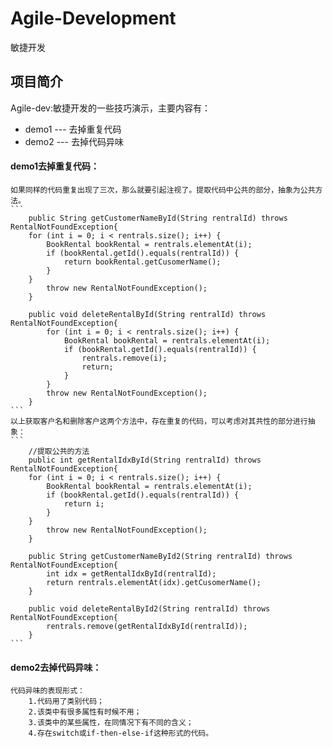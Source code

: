 # Agile-Development

敏捷开发

## 项目简介
Agile-dev:敏捷开发的一些技巧演示，主要内容有：
- demo1	---	去掉重复代码
- demo2	---	去掉代码异味

#### demo1去掉重复代码：
	如果同样的代码重复出现了三次，那么就要引起注视了。提取代码中公共的部分，抽象为公共方法。
	```
		public String getCustomerNameById(String rentralId) throws RentalNotFoundException{
		for (int i = 0; i < rentrals.size(); i++) {
			BookRental bookRental = rentrals.elementAt(i);
			if (bookRental.getId().equals(rentralId)) {
				return bookRental.getCusomerName();
			}
		}
			throw new RentalNotFoundException();
		}
		
		public void deleteRentalById(String rentralId) throws RentalNotFoundException{
			for (int i = 0; i < rentrals.size(); i++) {
				BookRental bookRental = rentrals.elementAt(i);
				if (bookRental.getId().equals(rentralId)) {
					rentrals.remove(i);
					return;
				}
			}
			throw new RentalNotFoundException();
		}
	```	
	以上获取客户名和删除客户这两个方法中，存在重复的代码，可以考虑对其共性的部分进行抽象：
	```
		//提取公共的方法
		public int getRentalIdxById(String rentralId) throws RentalNotFoundException{
		for (int i = 0; i < rentrals.size(); i++) {
			BookRental bookRental = rentrals.elementAt(i);
			if (bookRental.getId().equals(rentralId)) {
				return i;
			}
		}
			throw new RentalNotFoundException();
		}
		
		public String getCustomerNameById2(String rentralId) throws RentalNotFoundException{
			int idx = getRentalIdxById(rentralId);
			return rentrals.elementAt(idx).getCusomerName();
		}
		
		public void deleteRentalById2(String rentralId) throws RentalNotFoundException{
			rentrals.remove(getRentalIdxById(rentralId));
		}		
	```	
#### demo2去掉代码异味：
	代码异味的表现形式：
		1.代码用了类别代码；
		2.该类中有很多属性有时候不用；
		3.该类中的某些属性，在同情况下有不同的含义；
		4.存在switch或if-then-else-if这种形式的代码。